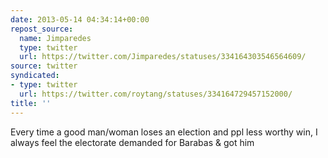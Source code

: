 ```yaml
---
date: 2013-05-14 04:34:14+00:00
repost_source:
  name: Jimparedes
  type: twitter
  url: https://twitter.com/Jimparedes/statuses/334164303546564609/
source: twitter
syndicated:
- type: twitter
  url: https://twitter.com/roytang/statuses/334164729457152000/
title: ''
---
```


Every time a good man/woman loses an election and ppl less worthy win, I always feel the electorate demanded for Barabas &amp; got him